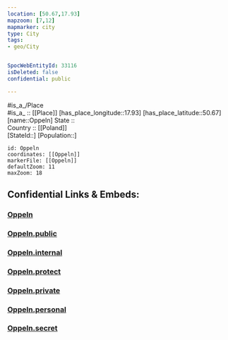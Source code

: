 ```yaml
---
location: [50.67,17.93] 
mapzoom: [7,12] 
mapmarker: city 
type: City
tags:
- geo/City


SpocWebEntityId: 33116
isDeleted: false
confidential: public

---
```

#is_a_/Place  
#is_a_ :: [[Place]] 
[has_place_longitude::17.93] 
[has_place_latitude::50.67] 
[name::Oppeln] 
State ::  
Country :: [[Poland]]  
[StateId::] 
[Population::] 



```leaflet
id: Oppeln
coordinates: [[Oppeln]] 
markerFile: [[Oppeln]] 
defaultZoom: 11 
maxZoom: 18
```


## Confidential Links & Embeds: 

### [Oppeln](/_Standards/Earth/Continent/Europe/Europe~East/Poland/Provinces~Poland/Opole/City/Oppeln.md) 

### [Oppeln.public](/_public/Earth/Continent/Europe/Europe~East/Poland/Provinces~Poland/Opole/City/Oppeln.public.md) 

### [Oppeln.internal](/_internal/Earth/Continent/Europe/Europe~East/Poland/Provinces~Poland/Opole/City/Oppeln.internal.md) 

### [Oppeln.protect](/_protect/Earth/Continent/Europe/Europe~East/Poland/Provinces~Poland/Opole/City/Oppeln.protect.md) 

### [Oppeln.private](/_private/Earth/Continent/Europe/Europe~East/Poland/Provinces~Poland/Opole/City/Oppeln.private.md) 

### [Oppeln.personal](/_personal/Earth/Continent/Europe/Europe~East/Poland/Provinces~Poland/Opole/City/Oppeln.personal.md) 

### [Oppeln.secret](/_secret/Earth/Continent/Europe/Europe~East/Poland/Provinces~Poland/Opole/City/Oppeln.secret.md)

